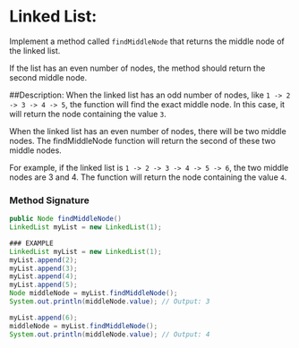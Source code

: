 # Linked List:

Implement a method called `findMiddleNode` that returns the middle node of the linked list.

If the list has an even number of nodes, the method should return the second middle node.

##Description:
When the linked list has an odd number of nodes, like `1 -> 2 -> 3 -> 4 -> 5`, the function will find the exact middle node. In this case, it will return the node containing the value `3`.

When the linked list has an even number of nodes, there will be two middle nodes. The findMiddleNode function will return the second of these two middle nodes.

For example, if the linked list is `1 -> 2 -> 3 -> 4 -> 5 -> 6`, the two middle nodes are 3 and 4. The function will return the node containing the value `4`.



### Method Signature

```java
public Node findMiddleNode()
LinkedList myList = new LinkedList(1);

### EXAMPLE
LinkedList myList = new LinkedList(1);
myList.append(2);
myList.append(3);
myList.append(4);
myList.append(5);
Node middleNode = myList.findMiddleNode();
System.out.println(middleNode.value); // Output: 3

myList.append(6);
middleNode = myList.findMiddleNode();
System.out.println(middleNode.value); // Output: 4



